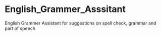 # English_Grammer_Asssitant

English Grammer Assistant for suggestions on spell check, grammar and part of speech
